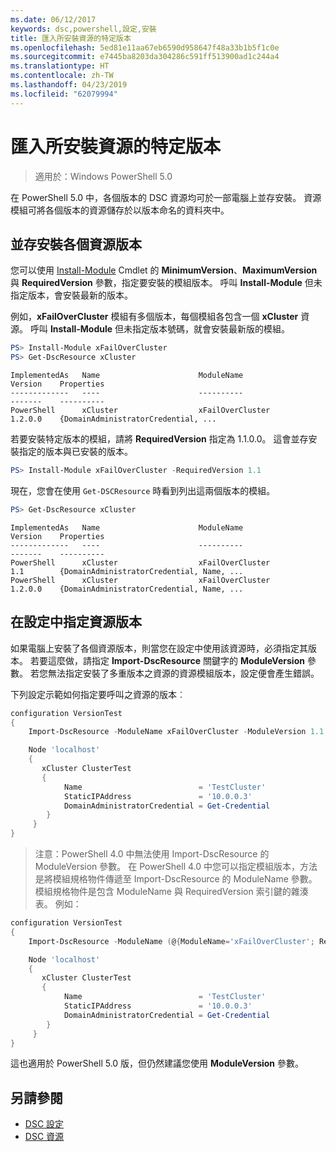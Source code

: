 ```yaml
---
ms.date: 06/12/2017
keywords: dsc,powershell,設定,安裝
title: 匯入所安裝資源的特定版本
ms.openlocfilehash: 5ed81e11aa67eb6590d958647f48a33b1b5f1c0e
ms.sourcegitcommit: e7445ba8203da304286c591ff513900ad1c244a4
ms.translationtype: HT
ms.contentlocale: zh-TW
ms.lasthandoff: 04/23/2019
ms.locfileid: "62079994"
---
```

# <a name="import-a-specific-version-of-an-installed-resource"></a>匯入所安裝資源的特定版本

> 適用於：Windows PowerShell 5.0

在 PowerShell 5.0 中，各個版本的 DSC 資源均可於一部電腦上並存安裝。 資源模組可將各個版本的資源儲存於以版本命名的資料夾中。

## <a name="installing-separate-resource-versions-side-by-side"></a>並存安裝各個資源版本

您可以使用 [Install-Module](/powershell/module/PowershellGet/Install-Module) Cmdlet 的 **MinimumVersion**、**MaximumVersion** 與 **RequiredVersion** 參數，指定要安裝的模組版本。 呼叫 **Install-Module** 但未指定版本，會安裝最新的版本。

例如，**xFailOverCluster** 模組有多個版本，每個模組各包含一個 **xCluster** 資源。 呼叫 **Install-Module** 但未指定版本號碼，就會安裝最新版的模組。

```powershell
PS> Install-Module xFailOverCluster
PS> Get-DscResource xCluster
```

```output
ImplementedAs   Name                      ModuleName                     Version    Properties
-------------   ----                      ----------                     -------    ----------
PowerShell      xCluster                  xFailOverCluster               1.2.0.0    {DomainAdministratorCredential, ...
```

若要安裝特定版本的模組，請將 **RequiredVersion** 指定為 1.1.0.0。 這會並存安裝指定的版本與已安裝的版本。

```powershell
PS> Install-Module xFailOverCluster -RequiredVersion 1.1
```

現在，您會在使用 `Get-DSCResource` 時看到列出這兩個版本的模組。

```powershell
PS> Get-DscResource xCluster
```

```output
ImplementedAs   Name                      ModuleName                     Version    Properties
-------------   ----                      ----------                     -------    ----------
PowerShell      xCluster                  xFailOverCluster               1.1        {DomainAdministratorCredential, Name, ...
PowerShell      xCluster                  xFailOverCluster               1.2.0.0    {DomainAdministratorCredential, Name, ...
```

## <a name="specifying-a-resource-version-in-a-configuration"></a>在設定中指定資源版本

如果電腦上安裝了各個資源版本，則當您在設定中使用該資源時，必須指定其版本。 若要這麼做，請指定 **Import-DscResource** 關鍵字的 **ModuleVersion** 參數。 若您無法指定安裝了多重版本之資源的資源模組版本，設定便會產生錯誤。

下列設定示範如何指定要呼叫之資源的版本︰

```powershell
configuration VersionTest
{
    Import-DscResource -ModuleName xFailOverCluster -ModuleVersion 1.1

    Node 'localhost'
    {
       xCluster ClusterTest
       {
            Name                          = 'TestCluster'
            StaticIPAddress               = '10.0.0.3'
            DomainAdministratorCredential = Get-Credential
        }
     }
}
```

>注意：PowerShell 4.0 中無法使用 Import-DscResource 的 ModuleVersion 參數。 在 PowerShell 4.0 中您可以指定模組版本，方法是將模組規格物件傳遞至 Import-DscResource 的 ModuleName 參數。 模組規格物件是包含 ModuleName 與 RequiredVersion 索引鍵的雜湊表。 例如：

```powershell
configuration VersionTest
{
    Import-DscResource -ModuleName (@{ModuleName='xFailOverCluster'; RequiredVersion='1.1'} )

    Node 'localhost'
    {
       xCluster ClusterTest
       {
            Name                          = 'TestCluster'
            StaticIPAddress               = '10.0.0.3'
            DomainAdministratorCredential = Get-Credential
        }
     }
}
```

這也適用於 PowerShell 5.0 版，但仍然建議您使用 **ModuleVersion** 參數。

## <a name="see-also"></a>另請參閱

- [DSC 設定](configurations.md)
- [DSC 資源](../resources/resources.md)
